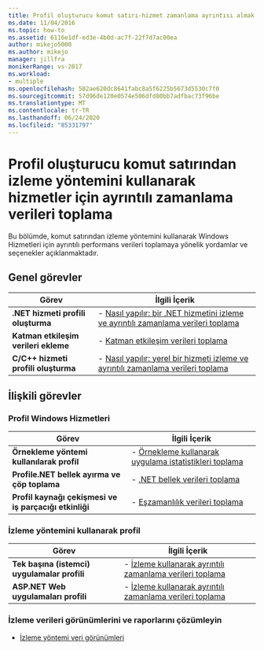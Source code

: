 ```yaml
---
title: Profil oluşturucu komut satırı-hizmet zamanlama ayrıntısı almak için gereç
ms.date: 11/04/2016
ms.topic: how-to
ms.assetid: 6116e1df-ed3e-4b0d-ac7f-22f7d7ac00ea
author: mikejo5000
ms.author: mikejo
manager: jillfra
monikerRange: vs-2017
ms.workload:
- multiple
ms.openlocfilehash: 502ae620dc8641fabc8a5f6225b5673d5530c7f0
ms.sourcegitcommit: 57d96de120e0574e506dfd80bb7adfbac73f96be
ms.translationtype: MT
ms.contentlocale: tr-TR
ms.lasthandoff: 06/24/2020
ms.locfileid: "85331797"
---
```

# <a name="collect-detailed-timing-data-for-services-by-using-the-instrumentation-method-from-the-profiler-command-line"></a>Profil oluşturucu komut satırından izleme yöntemini kullanarak hizmetler için ayrıntılı zamanlama verileri toplama
Bu bölümde, komut satırından izleme yöntemini kullanarak Windows Hizmetleri için ayrıntılı performans verileri toplamaya yönelik yordamlar ve seçenekler açıklanmaktadır.

## <a name="common-tasks"></a>Genel görevler

|Görev|İlgili İçerik|
|----------|---------------------|
|**.NET hizmeti profili oluşturma**|-   [Nasıl yapılır: bir .NET hizmetini izleme ve ayrıntılı zamanlama verileri toplama](../profiling/how-to-instrument-a-dotnet-service-and-collect-detailed-timing-data-by-using-the-profiler-command-line.md)|
|**Katman etkileşim verileri ekleme**|-   [Katman etkileşim verileri toplama](../profiling/adding-tier-interaction-data-from-the-command-line.md)|
|**C/C++ hizmeti profili oluşturma**|-   [Nasıl yapılır: yerel bir hizmeti izleme ve ayrıntılı zamanlama verileri toplama](../profiling/how-to-instrument-a-native-service-and-collect-detailed-timing-data-by-using-the-profiler-command-line.md)|

## <a name="related-tasks"></a>İlişkili görevler

### <a name="profile-windows-services"></a>Profil Windows Hizmetleri

|Görev|İlgili İçerik|
|----------|---------------------|
|**Örnekleme yöntemi kullanılarak profil**|-   [Örnekleme kullanarak uygulama istatistikleri toplama](../profiling/collecting-application-statistics-for-services-by-using-the-profiler-sampling-method.md)|
|**Profile.NET bellek ayırma ve çöp toplama**|-   [.NET bellek verileri toplama](../profiling/collecting-memory-data-from-dotnet-framework-services-by-using-the-profiler-command-line.md)|
|**Profil kaynağı çekişmesi ve iş parçacığı etkinliği**|-   [Eşzamanlılık verileri toplama](../profiling/collecting-concurrency-data-for-a-service-by-using-the-profiler-command-line.md)|

### <a name="profile-by-using-the-instrumentation-method"></a>İzleme yöntemini kullanarak profil

|Görev|İlgili İçerik|
|----------|---------------------|
|**Tek başına (istemci) uygulamalar profili**|-   [İzleme kullanarak ayrıntılı zamanlama verileri toplama](../profiling/collecting-detailed-timing-data-for-a-stand-alone-application.md)|
|**ASP.NET Web uygulamaları profili**|-   [İzleme kullanarak ayrıntılı zamanlama verileri toplama](../profiling/collecting-detailed-timing-data-aspnet-profiler-instrumentation-method.md)|

### <a name="analyze-instrumentation-data-views-and-reports"></a>İzleme verileri görünümlerini ve raporlarını çözümleyin
- [İzleme yöntemi veri görünümleri](../profiling/instrumentation-method-data-views.md)
